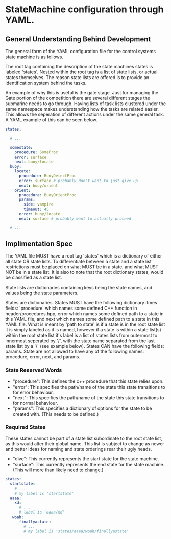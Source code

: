 # StateMachine configuration through YAML.

## General Understanding Behind Development

The general form of the YAML configuration file for the control systems state machine is as follows.

The root tag containing the description of the state machines states is labeled 'states'. Nested within
the root tag is a list of state lists, or actual states themselves. The reason state lists are offered
is to provide an identification system behind the tasks.

An example of why this is useful is the gate stage. Just for managing the Gate portion of the competition
there are several different stages the submarine needs to go through. Having lists of task lists
clustered under the same namespace makes understanding how the tasks are related easier. This allows the
seperation of different actions under the same general task. A YAML example of this can be seen below.

```yaml
states:

  # ...

  somestate:
    procedure: SomeProc
    error: surface
    next: buoy/locate
  buoy:
    locate:
      procedure: BuoyDetectProc
      error: surface # probably don't want to just give up
      next: buoy/orient
    orient:
      procedure: BuoyOrientProc
      params:
        side: vampire
        timeout: 45
      error: buoy/locate
      next: surface # probably want to actually proceed 

  # ...
```

## Implimentation Spec

The YAML file MUST have a root tag 'states' which is a dictionary of either all state OR state lists. To differentiate
between a state and a state list restrictions must be placed on what MUST be in a state, and what
MUST NOT be in a state list. It is also to note that the root dictionary states, would be classified
as a state list.

State lists are dictionaries containing keys being the state names, and values being the state parameters.

States are dictionaries. States MUST have the following dictionary itmes fields: 'procedure' which
names some defined C++ function in header/procedures.hpp, error which names some defined path to a
state in this YAML file, and next which names some defined path to a state in this YAML file.
What is meant by 'path to state' is if a state is in the root state list it is simply labeled as it
is named, however if a state is within a state list(s) within the root state list it's label is a
list of states lists from outermost to innermost seperated by '/', with the state name separated from
the last state list by a '/' (see example below). States CAN have the following fields: params.
State are not allowed to have any of the following names: procedure, error, next, and params.

### State Reserved Words
- "procedure": This defines the c++ procedure that this state relies upon.
- "error": This specifies the path/name of the state this state transitions to for error behaviour.
- "next": This specifies the path/name of the state this state transitions to for normal behaviour.
- "params": This specifies a dictionary of options for the state to be created with. (This needs to be defined.)

### Required States
These states cannot be part of a state list subordinate to the root state list, as this would alter their global name.
This list is subject to change as newer and better ideas for naming and state orderings rear their ugly heads.
- "dive": This currently represents the start state for the state machine.
- "surface": This currently represents the end state for the state machine. (This will more than likely need to change.)

```yaml
states:
  startstate:
    # ...
    # my label is 'startstate'
  aaaa:
    xd:
      # ...
      # label is 'aaaa/xd'
   woah:
      finallyastate:
        # ...
        # my label is 'states/aaaa/woah/finallyastate'
```
